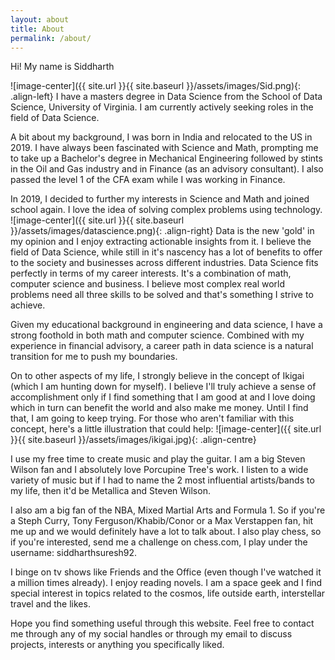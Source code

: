 ```yaml
---
layout: about
title: About
permalink: /about/
---
```


Hi! My name is Siddharth

![image-center]({{ site.url }}{{ site.baseurl }}/assets/images/Sid.png){: .align-left}
I have a masters degree in Data Science from the School of Data Science, University of Virginia. I am currently actively seeking roles in the field of Data Science.

A bit about my background, I was born in India and relocated to the US in 2019. I have always been fascinated with Science and Math, prompting me to take up a Bachelor's degree in Mechanical Engineering followed by stints in the Oil and Gas industry and in Finance (as an advisory consultant). I also passed the level 1 of the CFA exam while I was working in Finance.

In 2019, I decided to further my interests in Science and Math and joined school again. I love the idea of solving complex problems using technology. ![image-center]({{ site.url }}{{ site.baseurl }}/assets/images/datascience.png){: .align-right} Data is the new 'gold' in my opinion and I enjoy extracting actionable insights from it. I believe the field of Data Science, while still in it's nascency has a lot of benefits to offer to the society and businesses across different industries. Data Science fits perfectly in terms of my career interests. It's a combination of math, computer science and business. I believe most complex real world problems need all three skills to be solved and that's something I strive to achieve.

Given my educational background in engineering and data science, I have a strong foothold in both math and computer science. Combined with my experience in financial advisory, a career path in data science is a natural transition for me to push my boundaries.

On to other aspects of my life, I strongly believe in the concept of Ikigai (which I am hunting down for myself). I believe I'll truly achieve a sense of accomplishment only if I find something that I am good at and I love doing which in turn can benefit the world and also make me money. Until I find that, I am going to keep trying. For those who aren't familiar with this concept, here's a little illustration that could help:
![image-center]({{ site.url }}{{ site.baseurl }}/assets/images/ikigai.jpg){: .align-centre} 

I use my free time to create music and play the guitar. I am a big Steven Wilson fan and I absolutely love Porcupine Tree's work. I listen to a wide variety of music but if I had to name the 2 most influential artists/bands to my life, then it'd be Metallica and Steven Wilson. 

I also am a big fan of the NBA, Mixed Martial Arts and Formula 1. So if you're a Steph Curry, Tony Ferguson/Khabib/Conor or a Max Verstappen fan, hit me up and we would definitely have a lot to talk about. I also play chess, so if you're interested, send me a challenge on chess.com, I play under the username: siddharthsuresh92.

I binge on tv shows like Friends and the Office (even though I've watched it a million times already). I enjoy reading novels. I am a space geek and I find special interest in topics related to the cosmos, life outside earth, interstellar travel and the likes.

Hope you find something useful through this website. Feel free to contact me through any of my social handles or through my email to discuss projects, interests or anything you specifically liked.
